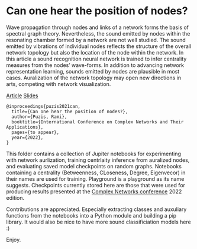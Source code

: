 # Can one hear the position of nodes? 

Wave propagation through nodes and links of a network forms
the basis of spectral graph theory. Nevertheless, the sound emitted by
nodes within the resonating chamber formed by a network are not well
studied. The sound emitted by vibrations of individual nodes reflects the
structure of the overall network topology but also the location of the node
within the network. In this article a sound recognition neural network
is trained to infer centrality measures from the nodes’ wave-forms. In
addition to advancing network representation learning, sounds emitted by
nodes are plausible in most cases. Auralization of the network topology
may open new directions in arts, competing with network visualization.

[Article](https://github.com/puzis/centrality-learning/raw/main/centrality_from_auralized_nodes/Can_one_hear_the_position_of_nodes.pdf)
[Slides](https://github.com/puzis/centrality-learning/raw/main/centrality_from_auralized_nodes/Can_one_hear_the_position_of_nodes_slides.pdf)

```
@inproceedings{puzis2021can,
  title={Can one hear the position of nodes?},
  author={Puzis, Rami},
  booktitle={International Conference on Complex Networks and Their Applications},
  pages={to appear},
  year={2022},
}
```

This folder contains a collection of Jupiter notebooks for experimenting with network aurlization, training centrlaity inference from auralized nodes, and evaluating saved model checkpoints on random graphs. Notebooks containing a centrality (Betweenness, CLoseness, Degree, Eigenvecor) in their names are used for training. Playground is a playground as its name suggests. Checkpoints currently stored here are those that were used for producing results presented at the [Complex Networks conference](https://complexnetworks.org/) 2022 edition. 

Contributions are appreciated. Especially extracting classes and auxuliary functions from the notebooks into a Python module and building a pip library. 
It would also be nice to have more sound classificiation models here :) 

Enjoy. 
